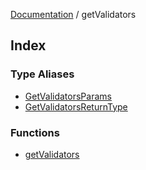 [Documentation](../README.md) / getValidators

## Index

### Type Aliases

- [GetValidatorsParams](type-aliases/GetValidatorsParams.md)
- [GetValidatorsReturnType](type-aliases/GetValidatorsReturnType.md)

### Functions

- [getValidators](functions/getValidators.md)
